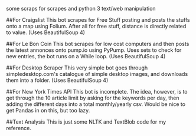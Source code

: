 some scraps for scrapes and python 3 text/web manipulation

##For Craigslist
This bot scrapes for Free Stuff posting and posts the stuffs onto a map using Folium. After all for free stuff, distance is directly related to value. (Uses BeautifulSoup 4)

##For Le Bon Coin
This bot scrapes for low cost computers and then posts the latest annonces onto pump.io using PyPump. Uses sets to check for new entries, the bot runs on a While loop. (Uses BeautifulSoup 4)

##For Desktop Scraper
This very simple bot goes through simpledesktop.com's catalogue of simple desktop images, and downloads them into a folder. (Uses BeautifulSoup 4)

##For New York Times API
This bot is incomplete. The idea, however, is to get through the 10 article limit by asking for the keywords per day, then adding the different days into a total monthly/yearly csv. Would be nice to get Pandas in on this, but too lazy.

##Text Analysis
This is just some NLTK and TextBlob code for my reference.



